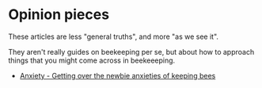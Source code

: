 # Opinion pieces

These articles are less "general truths", and more "as we see it". 

They aren't really guides on beekeeping per se, but about how to approach things that you might come across in beekeeeping. 

* [Anxiety - Getting over the newbie anxieties of keeping bees](/opinion_pieces/anxiety)